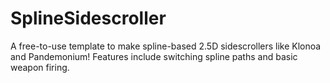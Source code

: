 # SplineSidescroller
 A free-to-use template to make spline-based 2.5D sidescrollers like Klonoa and Pandemonium! Features include switching spline paths and basic weapon firing.
